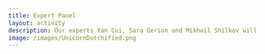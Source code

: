 ```yaml
---
title: Expert Panel
layout: activity
description: Our experts Yan Cui, Sara Gerion and Mikhail Shilkov will talk about the sessions and all things Serverless
image: /images/UnicornDutchified.png
---
```

